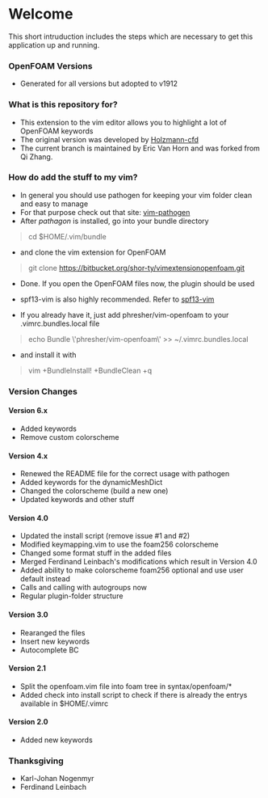 # Welcome #

This short intruduction includes the steps which are necessary to get this application up and running.

### OpenFOAM Versions ###
* Generated for all versions but adopted to v1912

### What is this repository for? ###
* This extension to the vim editor allows you to highlight a lot of OpenFOAM keywords
* The original version was developed by [Holzmann-cfd](https://holzmann-cfd.de)
* The current branch is maintained by Eric Van Horn and was forked from Qi Zhang.

### How do add the stuff to my vim? ###
* In general you should use pathogen for keeping your vim folder clean and easy to manage
* For that purpose check out that site: [vim-pathogen](https://github.com/tpope/vim-pathogen)
* After _pathagon_ is installed, go into your bundle directory
> cd $HOME/.vim/bundle
* and clone the vim extension for OpenFOAM
> git clone https://bitbucket.org/shor-ty/vimextensionopenfoam.git
* Done. If you open the OpenFOAM files now, the plugin should be used


* spf13-vim is also highly recommended. Refer to [spf13-vim](https://github.com/spf13/spf13-vim)
* If you already have it, just add phresher/vim-openfoam to your .vimrc.bundles.local file
> echo Bundle \\'phresher/vim-openfoam\\' >> ~/.vimrc.bundles.local
* and install it with
> vim +BundleInstall! +BundleClean +q

### Version Changes ###

#### Version 6.x ####
* Added keywords
* Remove custom colorscheme

#### Version 4.x ####
* Renewed the README file for the correct usage with pathogen
* Added keywords for the dynamicMeshDict
* Changed the colorscheme (build a new one)
* Updated keywords and other stuff

#### Version 4.0 ####
* Updated the install script (remove issue #1 and #2)
* Modified keymapping.vim to use the foam256 colorscheme
* Changed some format stuff in the added files
* Merged Ferdinand Leinbach's modifications which result in Version 4.0
* Added ability to make colorscheme foam256 optional and use user default instead
* Calls and calling with autogroups now
* Regular plugin-folder structure

#### Version 3.0 ####
* Rearanged the files
* Insert new keywords
* Autocomplete BC

#### Version 2.1 ####
* Split the openfoam.vim file into foam tree in syntax/openfoam/*
* Added check into install script to check if there is already the entrys available in $HOME/.vimrc

#### Version 2.0 ####
* Added new keywords

### Thanksgiving ###
* Karl-Johan Nogenmyr
* Ferdinand Leinbach

